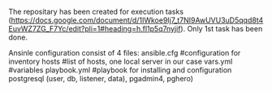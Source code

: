The repositary has been created for execution tasks (https://docs.google.com/document/d/1IWkoe9Ij7_t7NI9AwUVU3uD5qqd8t4EuvWZ7ZG_F7Yc/edit?pli=1#heading=h.fl1p5q7nyjif).
Only 1st task has been done.

Ansinle configuration consist of 4 files:
ansible.cfg            #configuration for inventory
hosts                  #list of hosts, one local server in our case
vars.yml               #variables
playbook.yml           #playbook for installing and configuration postgresql (user, db, listener, data), pgadmin4, pghero)

